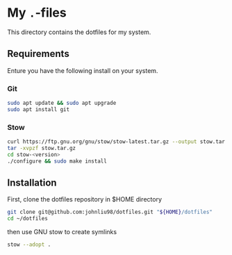 # My `.`-files

This directory contains the dotfiles for my system.

## Requirements

Enture you have the following install on your system.

### Git

```sh
sudo apt update && sudo apt upgrade
sudo apt install git
```

### Stow

```sh
curl https://ftp.gnu.org/gnu/stow/stow-latest.tar.gz --output stow.tar.gz
tar -xvpzf stow.tar.gz
cd stow-<version>
./configure && sudo make install
```

## Installation

First, clone the dotfiles repository in $HOME directory

```sh
git clone git@github.com:johnliu98/dotfiles.git "${HOME}/dotfiles"
cd ~/dotfiles
```

then use GNU stow to create symlinks

```sh
stow --adopt .
```

